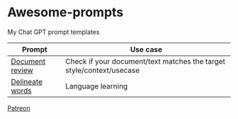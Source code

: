 # Awesome-prompts

My Chat GPT prompt templates

| Prompt                                  | Use case |
|-----------------------------------------|----------|
| [Document review](./document_review.md) | Check if your document/text matches the target style/context/usecase |
| [Delineate words](./lang_delineate.md) | Language learning | 


[Patreon](patreon.com/slushkovskis)
